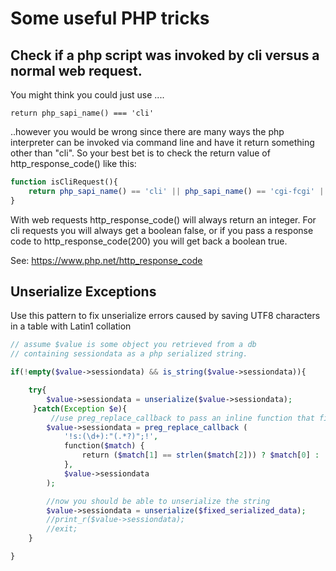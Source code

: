 # Some useful PHP tricks

## Check if a php script was invoked by cli versus a normal web request.

You might think you could just use ....

 ```return php_sapi_name() === 'cli'```

..however you would be wrong since there are many ways the php interpreter can be invoked via command line and have it return something other than "cli". So your best bet is to check the return value of http_response_code() like this:

```php
function isCliRequest(){
    return php_sapi_name() == 'cli' || php_sapi_name() == 'cgi-fcgi' || http_response_code() == false;
}
```

With web requests  http_response_code() will always return an integer. For cli requests you will always get a boolean false, or if you pass a response code to http_response_code(200) you will get back a boolean true. 

See: https://www.php.net/http_response_code

## Unserialize Exceptions

Use this pattern to fix unserialize errors caused by saving UTF8 characters in a table with Latin1 collation

```php
// assume $value is some object you retrieved from a db 
// containing sessiondata as a php serialized string.

if(!empty($value->sessiondata) && is_string($value->sessiondata)){

    try{
        $value->sessiondata = unserialize($value->sessiondata);
     }catch(Exception $e){
         //use preg_replace_callback to pass an inline function that fixes the string...you'll lose whatever the special UTF8 chars were, but you'll at least be able to unserialize the data. 
        $value->sessiondata = preg_replace_callback (
            '!s:(\d+):"(.*?)";!',
            function($match) {
                return ($match[1] == strlen($match[2])) ? $match[0] : 's:' . strlen($match[2]) . ':"' . $match[2] . '";';
            }, 
            $value->sessiondata
        );

        //now you should be able to unserialize the string             
        $value->sessiondata = unserialize($fixed_serialized_data);
        //print_r($value->sessiondata);
        //exit;
    }

}
```
